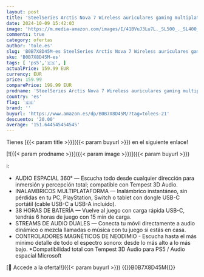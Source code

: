 ```yaml
---
layout: post
title: 'SteelSeries Arctis Nova 7 Wireless auriculares gaming multiplataforma- Controladores magnéticos de neodimio- 2 4GHz + mezcla Bluetooth- 38h de batería USB-C- Micro ClearCast Gen2 IA- PC PS5 Switch VR'
date: 2024-10-09 15:42:03
image: 'https://m.media-amazon.com/images/I/41BVuJ3Lu7L._SL500_._SL400_.jpg'
comments: true
category: ofertas
author: 'tole.es'
slug: 'B0B7X8D45M-es SteelSeries Arctis Nova 7 Wireless auriculares gaming...'
sku: 'B0B7X8D45M-es'
tags: [ 'ps5','🇪🇸', ]
actualPrice: 159.99 EUR
currency: EUR
price: 159.99
comparePrice: 199.99 EUR
prodname: 'SteelSeries Arctis Nova 7 Wireless auriculares gaming multiplataforma- Controladores magnéticos de neodimio- 2 4GHz + mezcla Bluetooth- 38h de batería USB-C- Micro ClearCast Gen2 IA- PC PS5 Switch VR'
country: 'es'
flag: '🇪🇸'
brand: ''
buyurl: 'https://www.amazon.es/dp/B0B7X8D45M/?tag=tolees-21'
descuento: '20.00'
average: '151.644545454545'
---
```


Tienes [{{< param title >}}]({{< param buyurl >}}) en el siguiente enlace!

[![{{< param prodname >}}]({{< param image >}})]({{< param buyurl >}})

ℹ️:

- AUDIO ESPACIAL 360° — Escucha todo desde cualquier dirección para inmersión y percepción total; compatible con Tempest 3D Audio.
- INALAMBRICOS MULTIPLATAFORMA — Inalámbrico instantáneo, sin pérdidas en tu PC, PlayStation, Switch o tablet con dongle USB-C portátil (cable USB-C a USB-A incluido).
- 38 HORAS DE BATERÍA — Vuelve al juego con carga rápida USB-C, tendrás 6 horas de juego con 15 min de carga.
- STREAMS DE AUDIO DUALES — Conecta tu móvil directamente a audio dinámico o mezcla llamadas o música con tu juego si estás en casa.
- CONTROLADORES MAGNÉTICOS DE NEODIMIO - Escucha hasta el más mínimo detalle de todo el espectro sonoro: desde lo más alto a lo más bajo. *Compatibilidad total con Tempest 3D Audio para PS5 / Audio espacial Microsoft

[🛒 Accede a la oferta!!]({{< param buyurl >}})
{{<world>}}B0B7X8D45M{{</world>}}

